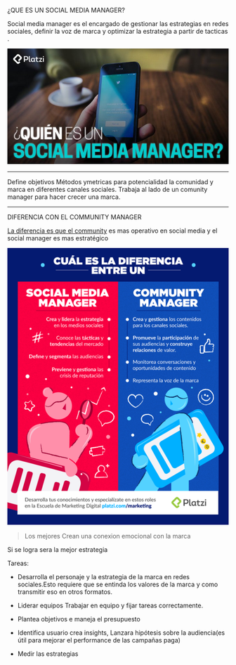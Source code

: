 ¿QUE ES UN SOCIAL MEDIA MANAGER?

Social media manager es el encargado de gestionar las estrategias en redes sociales, definir la voz  de marca y optimizar la estrategia a partir de tacticas .

![que es un social media manager](https://raw.githubusercontent.com/lcarloszapatag/Audioglosario-Roles-en-Marketing-Digital/main/que-es-social-media-manager.jpg)
_________________________________________
Define objetivos Métodos ymetricas
para potencialidad la comunidad  y marca en diferentes canales sociales.
Trabaja al lado de un comunity manager para hacer crecer una marca.
__________________
DIFERENCIA CON EL COMMUNITY MANAGER

[La diferencia es que el community](https://www.youtube.com/watch?v=vDw3XuBDJ8E) es mas operativo en social media y el social manager es mas estratégico

![Social media manager vs community](https://raw.githubusercontent.com/lcarloszapatag/Audioglosario-Roles-en-Marketing-Digital/main/roles-comunity-manajer-platzi.png)
> Los mejores Crean una conexion emocional con la marca

Si se logra sera la  mejor estrategia 

Tareas:

- Desarrolla  el personaje y la estrategia de la marca en redes sociales.Esto requiere que se entinda los valores de la marca y como transmitir eso en otros formatos.


- Liderar equipos
Trabajar en equipo y fijar tareas correctamente.


- Plantea objetivos e maneja el presupuesto


- Identifica usuario 
crea  insights, Lanzara hipótesis sobre la audiencia(es útil para mejorar el performance de las campañas paga)

  
- Medir las estrategias
